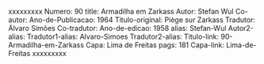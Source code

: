 xxxxxxxxx
Numero: 90
title: Armadilha em Zarkass
Autor: Stefan Wul
Co-autor: 
Ano-de-Publicacao: 1964
Titulo-original: Piège sur Zarkass
Tradutor: Álvaro Simões
Co-tradutor: 
Ano-de-edicao: 1958
alias: Stefan-Wul
Autor2-alias: 
Tradutor1-alias: Alvaro-Simoes
Tradutor2-alias: 
Titulo-link: 90-Armadilha-em-Zarkass
Capa: Lima de Freitas
pags: 181
Capa-link: Lima-de-Freitas
xxxxxxxxx